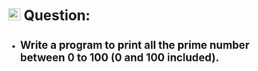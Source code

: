 # <img height="24px" src="https://cdn-icons-png.flaticon.com/512/5968/5968292.png"> Question:

- ## Write a program to print all the prime number between 0 to 100 (0 and 100 included).
